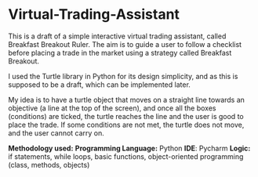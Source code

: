 # Virtual-Trading-Assistant

This is a draft of a simple interactive virtual trading assistant, called Breakfast Breakout Ruler. The aim is to guide a user to follow a checklist before placing a trade in the market using a strategy called Breakfast Breakout.

I used the Turtle library in Python for its design simplicity, and as this is supposed to be a draft, which can be implemented later.  

My idea is to have a turtle object that moves on a straight line towards an objective (a line at the top of the screen), and once all the boxes (conditions) are ticked, the turtle reaches the line and the user is good to place the trade. If some conditions are not met, the turtle does not move, and the user cannot carry on.

**Methodology used:** 
**Programming Language:** Python
**IDE**: Pycharm
**Logic:** if statements, while loops, basic functions, object-oriented programming (class, methods, objects)
